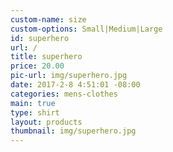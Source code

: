 ```yaml
---
custom-name: size
custom-options: Small|Medium|Large
id: superhero
url: /
title: superhero
price: 20.00
pic-url: img/superhero.jpg
date: 2017-2-8 4:51:01 -08:00
categories: mens-clothes
main: true
type: shirt
layout: products
thumbnail: img/superhero.jpg
---
```

